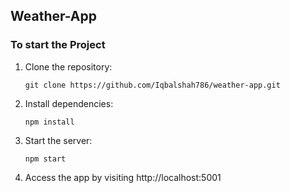## Weather-App

### To start the Project
1. Clone the repository: 
   ```
   git clone https://github.com/Iqbalshah786/weather-app.git
   ```
2. Install dependencies:
   ```
   npm install
   ```
3. Start the server:
   ```
   npm start
   ```
4. Access the app by visiting http://localhost:5001
